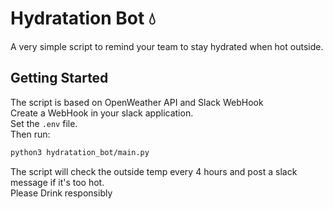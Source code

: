 # Hydratation Bot :droplet:
A very simple script to remind your team to stay hydrated when hot outside.

## Getting Started
The script is based on OpenWeather API and Slack WebHook
</br>Create a WebHook in your slack application.
</br>Set the `.env` file.
</br>Then run:

```zsh
python3 hydratation_bot/main.py
```
The script will check the outside temp every 4 hours and post a slack message if it's too hot.
</br>Please Drink responsibly